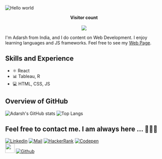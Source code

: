 <img src="https://raw.githubusercontent.com/sagar-viradiya/sagar-viradiya/master/resources/banner.png" alt="Hello world">

<p align="center"> 
  <b>Visitor count</b>
  <br>
  <br>
  <img src="https://profile-counter.glitch.me/AdarshPaawar29/count.svg" />
</p>

I'm Adarsh from India, and I do content on Web Development. I enjoy learning languages and JS frameworks. Feel free to see my [Web Page](https://www.adarshpawar.com).

## Skills and Experience

- ⚛ React
- 📊 Tableau, R
- 💻 HTML, CSS, JS

## Overview of GitHub

![Adarsh's GitHub stats](https://github-readme-stats.vercel.app/api?username=AdarshPawar29&show_icons=true) ![Top Langs](https://github-readme-stats.vercel.app/api/top-langs/?username=AdarshPawar29&layout=compact)

## Feel free to contact me. I am always here ... 🙋🏻‍♂️

[![Linkedin](https://img.shields.io/badge/LinkedIn-Adarsh%20Pawar-blue?logo=Linkedin&logoColor=blue&labelColor=white)](https://www.linkedin.com/in/adarshpawar28/)
[![Mail](https://img.shields.io/badge/Gmail-adarshpawar28@gmail.com-red?logo=Gmail&logoColor=red&labelColor=white)](mailto:adarshpawar28@gmail.com)
[![HackerRank](https://img.shields.io/badge/HackerRank-adarshpawar28-brightgreen?logo=HackerRank&logoColor=Green&labelColor=white)](https://www.hackerrank.com/adarshpawar28)
[![Codepen](https://img.shields.io/badge/Tableau-Adarsh%20Pawar-orange?logo=codewars&logoColor=orange&labelColor=white)](https://public.tableau.com/app/profile/adarshpawar28)
<br>
<img src="https://media.giphy.com/media/WUlplcMpOCEmTGBtBW/giphy.gif" width="30"> [![Github](https://img.shields.io/github/followers/AdarshPawar29?label=Follow%20Me&style=social)](https://github.com/AdarshPawar29)
